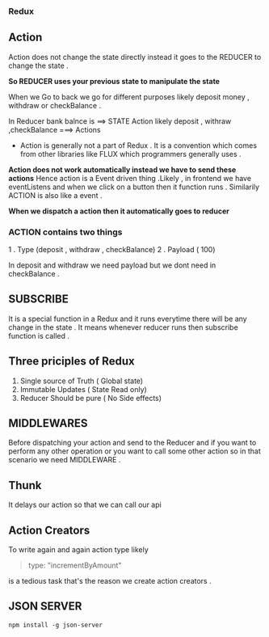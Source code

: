 ### Redux

## Action

Action does not change the state directly instead it goes to the REDUCER to change the state .

**So REDUCER uses your previous state to manipulate the state**


When we Go to back we go for different purposes likely deposit money , withdraw or checkBalance .

In Reducer bank balnce is ==> STATE
Action likely deposit , withraw ,checkBalance ===> Actions

- Action is generally not a part of Redux . It is a convention which comes from other libraries like FLUX which programmers generally uses .

**Action does not work automatically instead we have to send these actions**
Hence action is a Event driven thing .Likely , in frontend we have eventListens and when we click on a button then it function runs .
Similarily ACTION is also like a event .

**When we dispatch a action then it automatically goes to reducer**

### ACTION contains two things 
1 . Type (deposit , withdraw , checkBalance)
2 . Payload ( 100)

In deposit and withdraw we need payload but we dont need in checkBalance . 


## SUBSCRIBE 
It is a special function in a Redux and it runs everytime there will be any change in the state .
It means whenever reducer runs then subscribe function is called .


## Three priciples of Redux 

1. Single source of Truth ( Global state)
2. Immutable Updates  ( State Read only)
3. Reducer Should be pure ( No Side effects)


## MIDDLEWARES


Before dispatching your action and send to the Reducer and if you want to perform any other operation or you want to call some other action so in that scenario we need MIDDLEWARE .

## Thunk 

It delays our action so that we can call our api

## Action Creators 
To write again and again action type likely 
> type: "incrementByAmount"

is a tedious task that's the reason we create action creators .

## JSON SERVER 

```npm install -g json-server```


